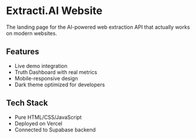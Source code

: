 # Extracti.AI Website

The landing page for the AI-powered web extraction API that actually works on modern websites.

## Features
- Live demo integration
- Truth Dashboard with real metrics
- Mobile-responsive design
- Dark theme optimized for developers

## Tech Stack
- Pure HTML/CSS/JavaScript
- Deployed on Vercel
- Connected to Supabase backend
